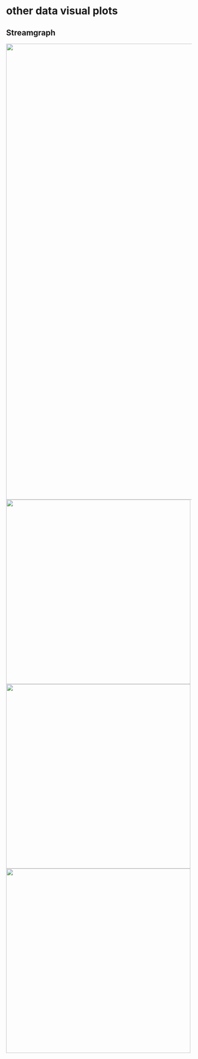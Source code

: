 # other data visual plots

## Streamgraph

<img width="1236" src="https://user-images.githubusercontent.com/55933131/143776007-f4846269-55e5-4ac1-b70b-2fe98751816b.png">

<img height="500" src="https://user-images.githubusercontent.com/55933131/143723458-00b37a2e-cc8e-4f72-8a76-88b68ce1e300.png">

<img height="500" src="https://user-images.githubusercontent.com/55933131/143723469-68ccd09c-52fe-46a8-8553-a7b5b92e8bf2.png">

<img height="500" src="https://user-images.githubusercontent.com/55933131/143723480-fc850e06-a1fa-4851-b4d3-0f220fcc5eee.png">

